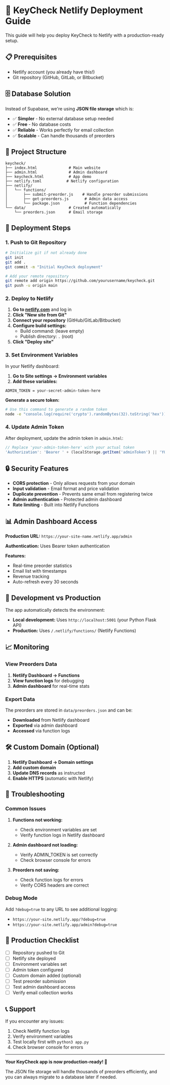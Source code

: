 # 🚀 KeyCheck Netlify Deployment Guide

This guide will help you deploy KeyCheck to Netlify with a production-ready setup.

## 📋 Prerequisites

- Netlify account (you already have this!)
- Git repository (GitHub, GitLab, or Bitbucket)

## 🗄️ Database Solution

Instead of Supabase, we're using **JSON file storage** which is:
- ✅ **Simpler** - No external database setup needed
- ✅ **Free** - No database costs
- ✅ **Reliable** - Works perfectly for email collection
- ✅ **Scalable** - Can handle thousands of preorders

## 📁 Project Structure

```
keycheck/
├── index.html              # Main website
├── admin.html              # Admin dashboard
├── keycheck.html           # App demo
├── netlify.toml           # Netlify configuration
├── netlify/
│   └── functions/
│       ├── submit-preorder.js    # Handle preorder submissions
│       ├── get-preorders.js       # Admin data access
│       └── package.json           # Function dependencies
└── data/                   # Created automatically
    └── preorders.json      # Email storage
```

## 🔧 Deployment Steps

### 1. Push to Git Repository

```bash
# Initialize git if not already done
git init
git add .
git commit -m "Initial KeyCheck deployment"

# Add your remote repository
git remote add origin https://github.com/yourusername/keycheck.git
git push -u origin main
```

### 2. Deploy to Netlify

1. **Go to [netlify.com](https://netlify.com)** and log in
2. **Click "New site from Git"**
3. **Connect your repository** (GitHub/GitLab/Bitbucket)
4. **Configure build settings:**
   - Build command: (leave empty)
   - Publish directory: `.` (root)
5. **Click "Deploy site"**

### 3. Set Environment Variables

In your Netlify dashboard:

1. **Go to Site settings → Environment variables**
2. **Add these variables:**

```
ADMIN_TOKEN = your-secret-admin-token-here
```

**Generate a secure token:**
```bash
# Use this command to generate a random token
node -e "console.log(require('crypto').randomBytes(32).toString('hex'))"
```

### 4. Update Admin Token

After deployment, update the admin token in `admin.html`:

```javascript
// Replace 'your-admin-token-here' with your actual token
'Authorization': 'Bearer ' + (localStorage.getItem('adminToken') || 'YOUR_ACTUAL_TOKEN')
```

## 🔒 Security Features

- **CORS protection** - Only allows requests from your domain
- **Input validation** - Email format and price validation
- **Duplicate prevention** - Prevents same email from registering twice
- **Admin authentication** - Protected admin dashboard
- **Rate limiting** - Built into Netlify Functions

## 📊 Admin Dashboard Access

**Production URL:** `https://your-site-name.netlify.app/admin`

**Authentication:** Uses Bearer token authentication

**Features:**
- Real-time preorder statistics
- Email list with timestamps
- Revenue tracking
- Auto-refresh every 30 seconds

## 🔄 Development vs Production

The app automatically detects the environment:

- **Local development:** Uses `http://localhost:5001` (your Python Flask API)
- **Production:** Uses `/.netlify/functions/` (Netlify Functions)

## 📈 Monitoring

### View Preorders Data

1. **Netlify Dashboard → Functions**
2. **View function logs** for debugging
3. **Admin dashboard** for real-time stats

### Export Data

The preorders are stored in `data/preorders.json` and can be:
- **Downloaded** from Netlify dashboard
- **Exported** via admin dashboard
- **Accessed** via function logs

## 🛠️ Custom Domain (Optional)

1. **Netlify Dashboard → Domain settings**
2. **Add custom domain**
3. **Update DNS records** as instructed
4. **Enable HTTPS** (automatic with Netlify)

## 🔧 Troubleshooting

### Common Issues

1. **Functions not working:**
   - Check environment variables are set
   - Verify function logs in Netlify dashboard

2. **Admin dashboard not loading:**
   - Verify ADMIN_TOKEN is set correctly
   - Check browser console for errors

3. **Preorders not saving:**
   - Check function logs for errors
   - Verify CORS headers are correct

### Debug Mode

Add `?debug=true` to any URL to see additional logging:
- `https://your-site.netlify.app/?debug=true`
- `https://your-site.netlify.app/admin?debug=true`

## 🎯 Production Checklist

- [ ] Repository pushed to Git
- [ ] Netlify site deployed
- [ ] Environment variables set
- [ ] Admin token configured
- [ ] Custom domain added (optional)
- [ ] Test preorder submission
- [ ] Test admin dashboard access
- [ ] Verify email collection works

## 📞 Support

If you encounter any issues:
1. Check Netlify function logs
2. Verify environment variables
3. Test locally first with `python3 app.py`
4. Check browser console for errors

---

**Your KeyCheck app is now production-ready! 🎉**

The JSON file storage will handle thousands of preorders efficiently, and you can always migrate to a database later if needed.
